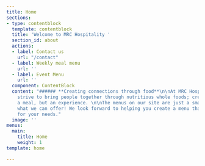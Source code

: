 ```yaml
---
title: Home
sections:
- type: contentblock
  template: contentblock
  title: 'Welcome to MRC Hospitality '
  section_id: about
  actions:
  - label: Contact us
    url: "/contact"
  - label: Weekly meal menu
    url: ''
  - label: Event Menu
    url: ''
  component: ContentBlock
  content: "###### **Creating connections through food**\n\nAt MRC Hospitality we
    strive to bring people together through nutritious whole foods; creating not just
    a meal, but an experience. \n\nThe menus on our site are just a small taste of
    what we can offer! We look forward to helping you create a menu that is perfect
    for your needs."
  image: ''
menus:
  main:
    title: Home
    weight: 1
template: home

---
```

